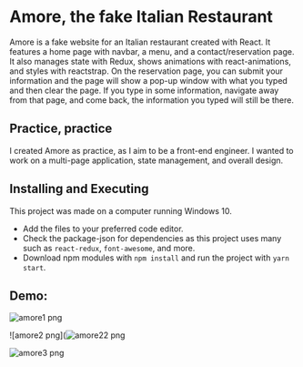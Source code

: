 # Amore, the fake Italian Restaurant

Amore is a fake website for an Italian restaurant created with React. It features a home page with navbar, a menu, and a contact/reservation page. It also manages state with Redux, shows animations with react-animations, and styles with reactstrap. On the reservation page, you can submit your information and the page will show a pop-up window with what you typed and then clear the page. If you type in some information, navigate away from that page, and come back, the information you typed will still be there.  

## Practice, practice

I created Amore as practice, as I aim to be a front-end engineer. I wanted to work on a multi-page application, state management, and overall design.

## Installing and Executing

This project was made on a computer running Windows 10. 
* Add the files to your preferred code editor.
* Check the package-json for dependencies as this project uses many such as ```react-redux```, ```font-awesome```, and more. 
* Download npm modules with ```npm install``` and run the project with ```yarn start```. 

## Demo:

![amore1 png](https://user-images.githubusercontent.com/89151511/152702987-bebccee6-d517-4491-8994-d976a29639ba.png)


![amore2 png](![amore22 png](https://user-images.githubusercontent.com/89151511/152704701-d74ad006-12ed-4eee-9231-cbbab3a97e66.png)


![amore3 png](https://user-images.githubusercontent.com/89151511/152703042-6ee66533-278b-4803-9c16-712432eb756d.png)
